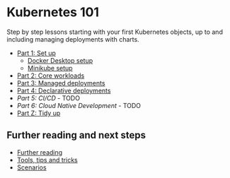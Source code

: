 # Kubernetes 101

Step by step lessons starting with your first Kubernetes objects, up to and including managing deployments with charts.

- [Part 1: Set up](part-1-set-up.md)
  - [Docker Desktop setup](docker-desktop-setup.md)
  - [Minikube setup](minikube-setup.md)
- [Part 2: Core workloads](part-2-core-workloads.md)
- [Part 3: Managed deployments](part-3-managed-deployments.md)
- [Part 4: Declarative deployments](part-4-declarative-deployments.md)
- _Part 5: CI/CD_ - TODO
- _Part 6: Cloud Native Development_ - TODO
- [Part Z: Tidy up](part-z-tidy-up.md)

## Further reading and next steps

- [Further reading](further-reading-next-steps.md)
- [Tools, tips and tricks](tools-tips-tricks.md)
- [Scenarios](scenarios.md)
